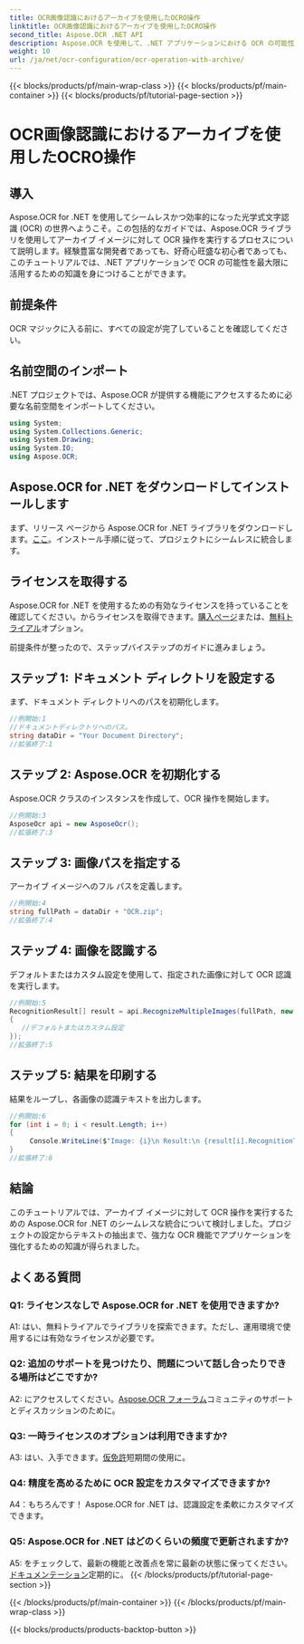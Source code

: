 ```yaml
---
title: OCR画像認識におけるアーカイブを使用したOCRO操作
linktitle: OCR画像認識におけるアーカイブを使用したOCRO操作
second_title: Aspose.OCR .NET API
description: Aspose.OCR を使用して、.NET アプリケーションにおける OCR の可能性を解き放ちます。アーカイブ画像からテキストを抽出する方法を段階的に学習します。
weight: 10
url: /ja/net/ocr-configuration/ocr-operation-with-archive/
---
```


{{< blocks/products/pf/main-wrap-class >}}
{{< blocks/products/pf/main-container >}}
{{< blocks/products/pf/tutorial-page-section >}}

# OCR画像認識におけるアーカイブを使用したOCRO操作

## 導入

Aspose.OCR for .NET を使用してシームレスかつ効率的になった光学式文字認識 (OCR) の世界へようこそ。この包括的なガイドでは、Aspose.OCR ライブラリを使用してアーカイブ イメージに対して OCR 操作を実行するプロセスについて説明します。経験豊富な開発者であっても、好奇心旺盛な初心者であっても、このチュートリアルでは、.NET アプリケーションで OCR の可能性を最大限に活用するための知識を身につけることができます。

## 前提条件

OCR マジックに入る前に、すべての設定が完了していることを確認してください。

## 名前空間のインポート

.NET プロジェクトでは、Aspose.OCR が提供する機能にアクセスするために必要な名前空間をインポートしてください。

```csharp
using System;
using System.Collections.Generic;
using System.Drawing;
using System.IO;
using Aspose.OCR;
```

## Aspose.OCR for .NET をダウンロードしてインストールします

まず、リリース ページから Aspose.OCR for .NET ライブラリをダウンロードします。[ここ](https://releases.aspose.com/ocr/net/)。インストール手順に従って、プロジェクトにシームレスに統合します。

## ライセンスを取得する

Aspose.OCR for .NET を使用するための有効なライセンスを持っていることを確認してください。からライセンスを取得できます。[購入ページ](https://purchase.aspose.com/buy)または、[無料トライアル](https://releases.aspose.com/)オプション。

前提条件が整ったので、ステップバイステップのガイドに進みましょう。

## ステップ 1: ドキュメント ディレクトリを設定する

まず、ドキュメント ディレクトリへのパスを初期化します。

```csharp
//例開始:1
//ドキュメントディレクトリへのパス。
string dataDir = "Your Document Directory";
//拡張終了:1
```

## ステップ 2: Aspose.OCR を初期化する

Aspose.OCR クラスのインスタンスを作成して、OCR 操作を開始します。

```csharp
//例開始:3
AsposeOcr api = new AsposeOcr();
//拡張終了:3
```

## ステップ 3: 画像パスを指定する

アーカイブ イメージへのフル パスを定義します。

```csharp
//例開始:4
string fullPath = dataDir + "OCR.zip";
//拡張終了:4
```

## ステップ 4: 画像を認識する

デフォルトまたはカスタム設定を使用して、指定された画像に対して OCR 認識を実行します。

```csharp
//例開始:5
RecognitionResult[] result = api.RecognizeMultipleImages(fullPath, new RecognitionSettings
{
   //デフォルトまたはカスタム設定
});
//拡張終了:5
```

## ステップ 5: 結果を印刷する

結果をループし、各画像の認識テキストを出力します。

```csharp
//例開始:6
for (int i = 0; i < result.Length; i++)
{
	 Console.WriteLine($"Image: {i}\n Result:\n {result[i].RecognitionText}");
}
//拡張終了:6
```

## 結論

このチュートリアルでは、アーカイブ イメージに対して OCR 操作を実行するための Aspose.OCR for .NET のシームレスな統合について検討しました。プロジェクトの設定からテキストの抽出まで、強力な OCR 機能でアプリケーションを強化するための知識が得られました。

## よくある質問

### Q1: ライセンスなしで Aspose.OCR for .NET を使用できますか?

A1: はい、無料トライアルでライブラリを探索できます。ただし、運用環境で使用するには有効なライセンスが必要です。

### Q2: 追加のサポートを見つけたり、問題について話し合ったりできる場所はどこですか?

 A2: にアクセスしてください。[Aspose.OCR フォーラム](https://forum.aspose.com/c/ocr/16)コミュニティのサポートとディスカッションのために。

### Q3: 一時ライセンスのオプションは利用できますか?

 A3: はい、入手できます。[仮免許](https://purchase.aspose.com/temporary-license/)短期間の使用に。

### Q4: 精度を高めるために OCR 設定をカスタマイズできますか?

A4：もちろんです！ Aspose.OCR for .NET は、認識設定を柔軟にカスタマイズできます。

### Q5: Aspose.OCR for .NET はどのくらいの頻度で更新されますか?

 A5: をチェックして、最新の機能と改善点を常に最新の状態に保ってください。[ドキュメンテーション](https://reference.aspose.com/ocr/net/)定期的に。
{{< /blocks/products/pf/tutorial-page-section >}}

{{< /blocks/products/pf/main-container >}}
{{< /blocks/products/pf/main-wrap-class >}}

{{< blocks/products/products-backtop-button >}}
